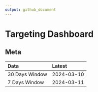 ```yaml
---
output: github_document
---
```


# Targeting Dashboard



## Meta


|Data           |Latest     |
|:--------------|:----------|
|30 Days Window |2024-03-10 |
|7 Days Window  |2024-03-11 |
